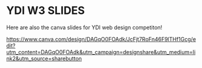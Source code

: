 # YDI W3 SLIDES

Here are also the canva slides for YDI web design competiton!

https://www.canva.com/design/DAGqO0FOAdk/JcFjt7RoFn46F9lTHf1Gcg/edit?utm_content=DAGqO0FOAdk&utm_campaign=designshare&utm_medium=link2&utm_source=sharebutton
